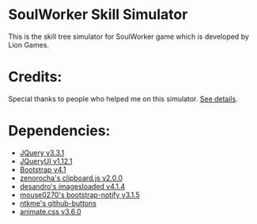 # SoulWorker Skill Simulator
This is the skill tree simulator for SoulWorker game which is developed by Lion Games.

# Credits:
Special thanks to people who helped me on this simulator. [See details](https://leayal.github.io/swskillsimu/).

# Dependencies:
- [JQuery v3.3.1](https://jquery.com)
- [JQueryUI v1.12.1](https://jqueryui.com)
- [Bootstrap v4.1](https://getbootstrap.com/docs/4.1/getting-started/introduction/)
- [zenorocha's clipboard.js v2.0.0](https://github.com/zenorocha/clipboard.js)
- [desandro's imagesloaded v4.1.4](https://github.com/desandro/imagesloaded)
- [mouse0270's bootstrap-notify v3.1.5](https://github.com/mouse0270/bootstrap-notify)
- [ntkme's github-buttons](https://github.com/ntkme/github-buttons)
- [animate.css v3.6.0](https://github.com/daneden/animate.css)